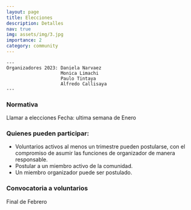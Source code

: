 ```yaml
---
layout: page
title: Elecciones
description: Detalles
nav: true
img: assets/img/3.jpg
importance: 2
category: community
---
```

    
    ---
    Organizadores 2023: Daniela Narvaez 
                        Monica Limachi
                        Paulo Tintaya
                        Alfredo Callisaya
    ---

### Normativa
Llamar a elecciones
Fecha: ultima semana de Enero
### Quienes pueden participar:
- Voluntarios activos al menos un trimestre pueden postularse, con el compromiso de asumir las funciones de organizador de manera responsable.
- Postular a un miembro activo de la comunidad.
- Un miembro organizador puede ser postulado.

### Convocatoria a voluntarios
Final de Febrero
